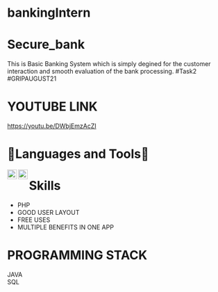 # bankingIntern
# Secure_bank  


This is Basic Banking System which is simply degined for the customer interaction and smooth evaluation of the bank processing. #Task2 #GRIPAUGUST21

# YOUTUBE LINK  

https://youtu.be/DWbjEmzAcZI    



# 🔨Languages and Tools🔨

<img align="left" alt="PHP" width="22px" src="https://logos-download.com/wp-content/uploads/2016/09/PHP_logo.png" />  
<img align="left" alt="HTML" width="22px" src="https://logos-download.com/wp-content/uploads/2017/07/HTML5_logo.png" />     




# Skills

 - PHP    
 - GOOD USER LAYOUT  
 - FREE USES 
 - MULTIPLE BENEFITS IN ONE APP

# PROGRAMMING STACK

JAVA  
SQL  
